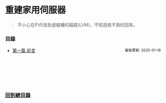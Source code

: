 # 重建家用伺服器

> 不小心在PVE改到虛擬機的磁碟(LVM)，不知道救不救的回來。



### 目錄
- <span style="display: flex; justify-content: space-between;">[第一篇 前言](https://lavonzux.github.io/post/20250216)<sub>最後更新: 2025-01-16</sub></span>



<br><br><br><br><br>

### [回到總目錄](https://lavonzux.github.io/ToC/root)
